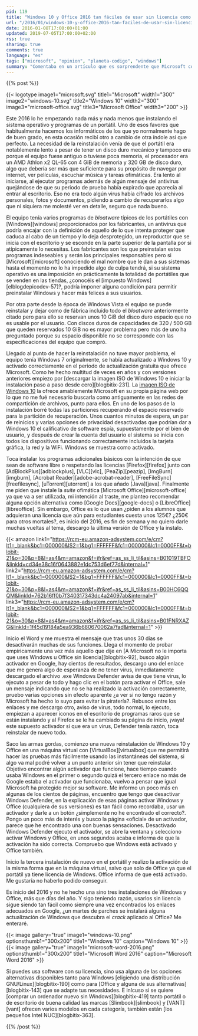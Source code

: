 ```yaml
---
pid: 119
title: "Windows 10 y Office 2016 tan fáciles de usar sin licencia como siempre"
url: "/2016/01/windows-10-y-office-2016-tan-faciles-de-usar-sin-licencia-como-siempre/"
date: 2016-01-08T17:00:00+01:00
updated: 2019-07-05T17:00:00+02:00
rss: true
sharing: true
comments: true
language: "es"
tags: ["microsoft", "opinion", "planeta-codigo", "windows"]
summary: "Comentaba en un artículo que es sorprendente que Microsoft con la capacidad que tiene y estando los dispositivos conectados a internet mayoritariamente no sea capaz de evitar usar su software sin licencia. Estoy a punto de ver si con Windows 10 y Office 2016 sigue siendo tan fácil como siempre. También tendré una muestra de la injusta fama de Windows pero que permite Microsoft por el _bloatware_ que preinstalan los fabricantes de dispositivos con su sistema operativo."
---
```


{{% post %}}

{{< logotype image1="microsoft.svg" title1="Microsoft" width1="300" image2="windows-10.svg" title2="Windows 10" width2="300" image3="microsoft-office.svg" title3="Microsoft Office" width3="200" >}}

Este 2016 lo he empezando nada más y nada menos que instalando el sistema operativo y programas de un portátil. Uno de esos favores que habitualmente hacemos los informáticos de los que yo normalmente hago de buen grado, en esta ocasión recibí otro a cambio de otra índole así que perfecto. La necesidad de la reinstalación venía de que el portátil era notablemente lento a pesar de tener un disco duro mecánico y tampoco era porque el equipo fuese antiguo o tuviese poca memoria, el procesador era un AMD Athlon x2 QL-65 con 4 GiB de memoria y 320 GB de disco duro, algo que debería ser más que suficiente para su propósito de navegar por internet, ver películas, escuchar música y tareas ofimáticas. Era lento al iniciarse, al ejecutar programas además de algún mensaje del antivirus quejándose de que su periodo de prueba había expirado que aparecía al entrar al escritorio. Eso no era todo algún virus había cifrado los archivos personales, fotos y documentos, pidiendo a cambio de recuperarlos algo que ni siquiera me molesté ver en detalle, seguro que nada bueno.

El equipo tenía varios programas de _bloatware_ típicos de los portátiles con [Windows][windows] proporcionados por los fabricantes, un antivirus que podría encajar con la definición de aquello de lo que intenta proteger que caduca al cabo de un tiempo y lo deja desprotegido, un reproductor que se inicia con el escritorio y se esconde en la parte superior de la pantalla por si atípicamente lo necesitas. Los fabricantes son los que preinstalan estos programas indeseables y serán los principales responsables pero si [Microsoft][microsoft] conociendo el mal nombre que le dan a sus sistemas hasta el momento no lo ha impedido algo de culpa tendrá, si su sistema operativo es una imposición en prácticamente la totalidad de portátiles que se venden en las tiendas, ¿conocéis el [impuesto Windows][elblogdepicodev-57]?, podría imponer alguna condición para permitir preinstalar Windows y hacer más felices a sus usuarios.

Por otra parte desde la época de Windows Vista el equipo se puede reinstalar y dejar como de fábrica incluído todo el _bloatware_ anteriormente citado pero para ello se reservan unos 10 GiB del disco duro espacio que no es usable por el usuario. Con discos duros de capacidades de 320 / 500 GB que queden reservados 10 GiB no es mayor problema pero más de uno ha preguntado porque su espacio disponible no se corresponde con las especificaciones del equipo que compró.

Llegado al punto de hacer la reinstalación no tuve mayor problema, el equipo tenía Windows 7 originalmente, se había actualizado a Windows 10 y activado correctamente en el periodo de actualización gratuita que ofrece Microsoft. Como he hecho multitud de veces en años y con versiones anteriores empiezo por [descargar la imagen ISO de Windows 10 e iniciar la instalación paso a paso desde cero][blogbitix-231]. La [imagen ISO de Windows 10](https://www.microsoft.com/es-es/software-download/windows10) la ofrece amablemente Microsoft en su propia página web por lo que no me fué necesario buscarla como antiguamente en las redes de compartición de archivos, punto para ellos. En uno de los pasos de la instalación borré todas las particiones recuperando el espacio reservado para la partición de recuperación. Unos cuantos minutos de espera, un par de reinicios y varias opciones de privacidad desactivadas que podrían dar a Windows 10 el calificativo de software espía, supuestamente por el bien de usuario, y después de crear la cuenta del usuario el sistema se inicia con todos los dispositivos funcionando correctamente incluidos la tarjeta gráfica, la red y la WiFi. Windows se muestra como activado.

Toca instalar los programas adicionales básicos con la intención de que sean de software libre o respetando las licencias [Firefox][firefox] junto con [AdBlockPlus][adblockplus], [VLC][vlc], [PeaZip][peazip], [ImgBurn][imgburn], [Acrobat Reader][adobe-acrobat-reader], [FreeFileSync][freefilesync], [uTorrent][utorrent] a los que añado [Java][java]. Finalmente me piden que instale la _suite_ ofimática [Microsoft Office][microsoft-office] ya que va a ser utilizada, mi intención al traste, me planteo recomendar alguna opción alternativa como [Google Docs][google-docs] o [LibreOffice][libreoffice]. Sin embargo, Office es lo que usan ¿piden a los alumnos que adquieran una licencia que aún para estudiantes cuesta unos 125€? ¿250€ para otros mortales?, es inicio del 2016, es fin de semana y no quiero darle muchas vueltas al tema, descargo la última versión de Office y la instalo.

{{< amazon
    link1="https://rcm-eu.amazon-adsystem.com/e/cm?lt1=_blank&bc1=000000&IS2=1&bg1=FFFFFF&fc1=000000&lc1=0000FF&t=blobit-21&o=30&p=8&l=as4&m=amazon&f=ifr&ref=as_ss_li_til&asins=B01019TBFO&linkId=cd34e38c16f0643882e1dc753d6ef77d&internal=1"
    link2="https://rcm-eu.amazon-adsystem.com/e/cm?lt1=_blank&bc1=000000&IS2=1&bg1=FFFFFF&fc1=000000&lc1=0000FF&t=blobit-21&o=30&p=8&l=as4&m=amazon&f=ifr&ref=as_ss_li_til&asins=B00HC6QQQM&linkId=762b16ff0b7f340317343dc4a24097ab&internal=1"
    link3="https://rcm-eu.amazon-adsystem.com/e/cm?lt1=_blank&bc1=000000&IS2=1&bg1=FFFFFF&fc1=000000&lc1=0000FF&t=blobit-21&o=30&p=8&l=as4&m=amazon&f=ifr&ref=as_ss_li_til&asins=B01FNRXAZG&linkId=1f45d19184a5ea936b680670062a7fad&internal=1" >}}

Inicio el Word y me muestra el mensaje que tras unos 30 días se desactivarán muchas de sus funciones. Llega el momento de probar empíricamente una vez más aquello que dije en [A Microsoft no le importa que uses Windows u Office sin licencia][blogbitix-92], busco algún activador en Google, hay cientos de resultados, descargo uno del enlace que me genera algo de esperanza de no tener virus, inmediatamente descargado el archivo .exe Windows Defender avisa de que tiene virus, lo ejecuto a pesar de todo y hago clic en el botón para activar el Office, sale un mensaje indicando que no se ha realizado la activación correctamente, pruebo varias opciones sin efecto aparente ¿a ver si no tengo razón y Microsoft ha hecho lo suyo para evitar la piratería?. Rebusco entre los enlaces y me descargo otro, aviso de virus, todo normal, lo ejecuto, empiezan a aparecer iconos en el escritorio de programas raros que se están instalando y al Firefox se le ha cambiado su página de inicio, ¡vaya! este supuesto activador si que era un virus, Defender tenía razón, toca reinstalar de nuevo todo.

Saco las armas gordas, comienzo una nueva reinstalación de Windows 10 y Office en una máquina virtual con [VirtualBox][virtualbox] que me permitirá hacer las pruebas más fácilmente usando las instantáneas del sistema, si algo va mal podré volver a un punto anterior sin tener que reinstalar. Objetivo encontrar algún activador que funcione, hace tiempo cuando usaba Windows en el primer o segundo quizá el tercero enlace no más de Google estaba el activador que funcionaba, vuelvo a pensar que igual Microsoft ha protegido mejor su software. Me informo un poco más en algunas de los cientos de páginas, encuentro que tengo que desactivar Windows Defender, en la explicación de esas páginas activar Windows y Office (cualquiera de sus versiones) es tan fácil como recordaba, usar un activador y darle a un botón ¿simplemente no he encontrado el correcto?. Pongo un poco más de interés y busco la página «oficial» de un activador, parece que he encontrado una con buenas sensaciones. Desactivado Windows Defender ejecuto el activador, se abre la ventana y selecciono activar Windows y Office, en unos segundos acaba e informa de que la activación ha sido correcta. Compruebo que Windows está activado y Office también.

Inicio la tercera instalación de nuevo en el portátil y realizo la activación de la misma forma que en la máquina virtual, salvo que solo de Office ya que el portátil ya tiene licencia de Windows. Office informa de que está activado. Me gustaría no haberlo podido conseguir.

Es inicio del 2016 y no he hecho una sino tres instalaciones de Windows y Office, más que días del año. Y sigo teniendo razón, usarlos sin licencia sigue siendo tan fácil como siempre una vez encontrados los enlaces adecuados en Google, ¿un martes de parches se instalará alguna actualización de Windows que descubra el _crack_ aplicado al Office? Me enteraré.

{{< image
    gallery="true"
    image1="windows-10.png" optionsthumb1="300x200" title1="Windows 10"
    caption="Windows 10" >}}
{{< image
    gallery="true"
    image1="microsoft-word-2016.png" optionsthumb1="300x200" title1="Microsoft Word 2016"
    caption="Microsoft Word 2016" >}}

Si puedes usa software con su licencia, sino usa alguna de las opciones alternativas disponibles tanto para Windows [eligiendo una distribución GNU/Linux][blogbitix-190] como para [Office y alguna de sus alternativas][blogbitix-143] que se adapte tus necesidades. E inlcuso si se quiere [comprar un ordenador nuevo sin Windows][blogbitix-419] tanto portátil o de escritorio de buena calidad las marcas [Slimbook][slimbook] y [VANT][vant] ofrecen varios modelos en cada categoría, también están [los pequeños Intel NUC][blogbitix-363].

{{% /post %}}
